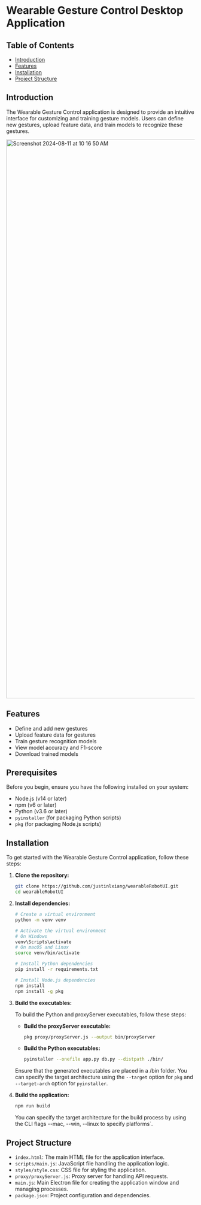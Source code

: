 # Wearable Gesture Control Desktop Application

## Table of Contents
- [Introduction](#introduction)
- [Features](#features)
- [Installation](#installation)
- [Project Structure](#project-structure)

## Introduction

The Wearable Gesture Control application is designed to provide an intuitive interface for customizing and training gesture models. Users can define new gestures, upload feature data, and train models to recognize these gestures.

<img width="1493" alt="Screenshot 2024-08-11 at 10 16 50 AM" src="https://github.com/user-attachments/assets/76422596-48b1-438d-b445-9a75290a4151">

## Features

- Define and add new gestures
- Upload feature data for gestures
- Train gesture recognition models
- View model accuracy and F1-score
- Download trained models

## Prerequisites

Before you begin, ensure you have the following installed on your system:

- Node.js (v14 or later)
- npm (v6 or later)
- Python (v3.6 or later)
- `pyinstaller` (for packaging Python scripts)
- `pkg` (for packaging Node.js scripts)

## Installation

To get started with the Wearable Gesture Control application, follow these steps:

1. **Clone the repository:**
    ```sh
    git clone https://github.com/justinlxiang/wearableRobotUI.git
    cd wearableRobotUI
    ```

2. **Install dependencies:**
    ```sh
    # Create a virtual environment
    python -m venv venv

    # Activate the virtual environment
    # On Windows
    venv\Scripts\activate
    # On macOS and Linux
    source venv/bin/activate

    # Install Python dependencies
    pip install -r requirements.txt

    # Install Node.js dependencies
    npm install
    npm install -g pkg
    ```

3. **Build the executables:**

    To build the Python and proxyServer executables, follow these steps:

    - **Build the proxyServer executable:**
        ```sh
        pkg proxy/proxyServer.js --output bin/proxyServer
        ```

    - **Build the Python executables:**
        ```sh
        pyinstaller --onefile app.py db.py --distpath ./bin/
        ```

    Ensure that the generated executables are placed in a /bin folder. You can specify the target architecture using the `--target` option for `pkg` and `--target-arch` option for `pyinstaller`.

4. **Build the application:**
    ```sh
    npm run build
    ```

    You can specify the target architecture for the build process by using the CLI flags --mac, --win, --linux to specify platforms`.

## Project Structure

- `index.html`: The main HTML file for the application interface.
- `scripts/main.js`: JavaScript file handling the application logic.
- `styles/style.css`: CSS file for styling the application.
- `proxy/proxyServer.js`: Proxy server for handling API requests.
- `main.js`: Main Electron file for creating the application window and managing processes.
- `package.json`: Project configuration and dependencies.
